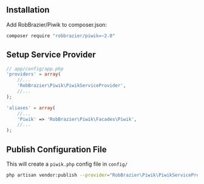 Installation
------------

Add RobBrazier/Piwik to composer.json:

```bash
composer require "robbrazier/piwik=~2.0"
```

Setup Service Provider
----------------------

```php
// app/config/app.php
'providers' = array(
    //...
    'RobBrazier\Piwik\PiwikServiceProvider',
    //...
);

'aliases' = array(
    //...
    'Piwik' => 'RobBrazier\Piwik\Facades\Piwik',
    //...
);
```


Publish Configuration File
--------------------------
This will create a `piwik.php` config file in `config/`
```bash
php artisan vendor:publish --provider="RobBrazier\Piwik\PiwikServiceProvider"
```